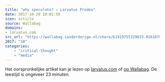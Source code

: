 ```yaml
---
title: "why speculate? – Larvatus Prodeo"
date: 2017-10-20 10:01:59
icon: article
source: Wallabag
domains:
- larvatus.com
src_url: "https://wallabag.sanderdorigo.nl/share/61919755329833.01610794"
2017: "10"
categories:
    - "critical-thought"
    - "media"
---
```

Het oorspronkelijke artikel kan je lezen op [larvatus.com](http://larvatus.com/michael-crichton-why-speculate/) of [op Wallabag](https://wallabag.sanderdorigo.nl/share/61919755329833.01610794). De leestijd is ongeveer 23 minuten.
